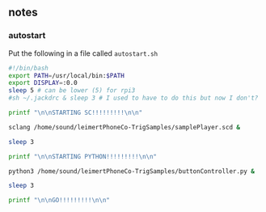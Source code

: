## notes

### autostart

Put the following in a file called `autostart.sh`

```bash
#!/bin/bash
export PATH=/usr/local/bin:$PATH
export DISPLAY=:0.0
sleep 5 # can be lower (5) for rpi3
#sh ~/.jackdrc & sleep 3 # I used to have to do this but now I don't?

printf "\n\nSTARTING SC!!!!!!!!!\n\n"

sclang /home/sound/leimertPhoneCo-TrigSamples/samplePlayer.scd &

sleep 3

printf "\n\nSTARTING PYTHON!!!!!!!!!\n\n"

python3 /home/sound/leimertPhoneCo-TrigSamples/buttonController.py &

sleep 3

printf "\n\nGO!!!!!!!!!\n\n"

```
